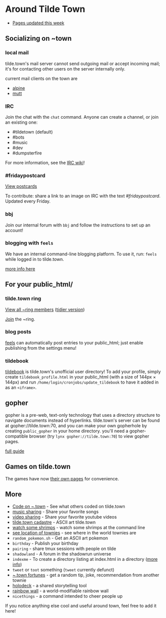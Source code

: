 Around Tilde Town
=================

- [Pages updated this week](/~ags/updated.html)

## Socializing on ~town

### local mail

tilde.town's mail server cannot send outgoing mail or accept incoming mail;
it's for contacting other users on the server internally only. 

current mail clients on the town are

* [alpine](mail/alpine.html)
* [mutt](mail/mutt.html)

### IRC

Join the chat with the `chat` command. Anyone can create a channel, or join an existing one:

- &#35;tildetown (default)
- &#35;bots
- &#35;music
- &#35;dev
- &#35;dumpsterfire

For more information, see the [IRC wiki](irc/irc-wiki.html)!

### #fridaypostcard
[View postcards](/~jumblesale/fp.html)

To contribute: share a link to an image on IRC with the text _#fridaypostcard_. Updated every Friday.

### bbj

Join our internal forum with `bbj` and follow the instructions to set up an account!

### blogging with `feels`

We have an internal command-line blogging platform. To use it, run:
`feels` while logged in to tilde.town.

[more info here](/~endorphant/ttbp)

## For your public\_html/

### tilde.town ring
[View all ~ring members](/~eeeeeta/ring/members.html) ([tidier version](/~login/tilde_ring_members.html))

[Join](/~eeeeeta/ring/join.html) the ~ring.

### blog posts

[feels](/~endorphant/ttbp) can automatically post entries to
your public_html; just enable publishing from the settings menu!

<h3 id="tildebook">tildebook</h3>

[tildebook](/~login/tildebook/) is tilde.town's unofficial user directory!
To add your profile, simply create `tildebook_profile.html` in your
public_html (with a size of 144px &times; 144px) and run
`/home/login/cronjobs/update_tildebook` to have it added in as an `<iframe>`.

## gopher

gopher is a pre-web, text-only technology that uses a directory structure to
navigate documents instead of hyperlinks. tilde.town's server can be found at
gopher://tilde.town:70, and you can make your own gopherhole by creating
`public_gopher` in your home directory. you'll need a gopher-compatible browser
(try `lynx gopher://tilde.town:70`) to view gopher pages.

[full guide](learn/gopher.html)

## Games on tilde.town

The games have now [their own pages](games.html) for convenience.


## More

- [Code on ~.town](/~bear/code.html) - See what others coded on tilde.town
- [music sharing](/~desvox/music.html) - Share your favorite songs
- [video sharing](/~resir014/tildetv/) - Share your favorite youtube videos
- [tilde.town cadastre](/~troido/cadastre) - ASCII art tilde.town
- [watch some shrimps](/~owenversteeg) - watch some shrimps at the command
  line
- [see location of townies](/~bear/where.html) - see where in the world
  townies are
- `random_pokemon.sh` - Get an ASCII art pokemon
- `birthday` - Publish your birthday
- `pairing` - share tmux sessions with people on tilde
- `shadowland` - A forum in the shadowrun universe
- `indexme` - To create a directory listing at index.html in a directory ([more info](http://tilde.town/~kc/index/))
- `tweet` or `toot` something (`tweet` currently defunct)
- [~.town fortunes](/~random/tilde-fortune) - get a random tip, joke, recommendation from another townie
- [holodeck](/~ne1/code.html) - a shared storytelling tool
- [rainbow wall](/~npa/wall/) - a world-modifiable rainbow wall
- `nicethings` - a command intended to cheer people up

If you notice anything else cool and useful around town, feel free to add it here!
